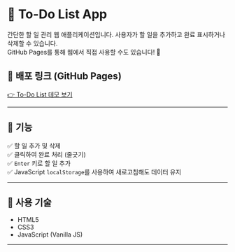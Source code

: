# 📝 To-Do List App

간단한 할 일 관리 웹 애플리케이션입니다. 사용자가 할 일을 추가하고 완료 표시하거나 삭제할 수 있습니다.  
GitHub Pages를 통해 웹에서 직접 사용할 수도 있습니다! 🚀

## 📍 배포 링크 (GitHub Pages)
[👉 To-Do List 데모 보기](https://your-username.github.io/todo-list-app/)

---

## 📌 기능
✅ 할 일 추가 및 삭제  
✅ 클릭하여 완료 처리 (줄긋기)  
✅ `Enter` 키로 할 일 추가  
✅ JavaScript `localStorage`를 사용하여 새로고침해도 데이터 유지  

---

## 📌 사용 기술
- HTML5
- CSS3
- JavaScript (Vanilla JS)

---
